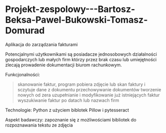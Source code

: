 # Projekt-zespolowy---Bartosz-Beksa-Pawel-Bukowski-Tomasz-Domurad

Aplikacja do zarządzania fakturami

Potencjalnymi użytkownikami są posiadacze jednosobowych działalności gospodarczych lub małych firm którzy przez brak czasu lub umiejętności zlecają prowadenie dokumentacji biurom rachunkowym.

Funkcjonalności:

>skanowanie faktur, program pobiera zdjęcie lub skan faktury i sczytuje dane z dokumentu
>przechowywanie dokumentów
>tworzenie nowych od zera
>uzupełnianie i modyfikowanie już istniejących faktur 
>wyszukiwanie faktur po datach lub nazwach firm

Technologie:
Python z użyciem biblotek Pillow i pytesseract

Aspekt badawczy:
zapoznanie się z możliwościami bibliotek do rozpoznawania tekstu ze zdjęcia


